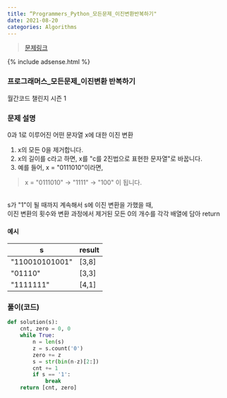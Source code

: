 ```yaml
---
title: “Programmers_Python_모든문제_이진변환반복하기"
date: 2021-08-20 
categories: Algorithms
---
```

> [문제링크](https://programmers.co.kr/learn/courses/30/lessons/70129)

{% include adsense.html %}

### 프로그래머스_모든문제_이진변환 반복하기
월간코드 챌린지 시즌 1

### 문제 설명

0과 1로 이루어진 어떤 문자열 x에 대한 이진 변환<br>

1. x의 모든 0을 제거합니다.
2. x의 길이를 c라고 하면, x를 "c를 2진법으로 표현한 문자열"로 바꿉니다.
3. 예를 들어, x = "0111010"이라면, 
> x = "0111010" -> "1111" -> "100" 이 됩니다.
<br>
s가 "1"이 될 때까지 계속해서 s에 이진 변환을 가했을 때,<br>
이진 변환의 횟수와 변환 과정에서 제거된 모든 0의 개수를 각각 배열에 담아 return

#### 예시

|s   |result   |
|---|---|
|"110010101001"|[3,8]|
|"01110"|[3,3]|
|"1111111"|[4,1]|


### 풀이(코드)
```python
def solution(s):
    cnt, zero = 0, 0
    while True:
        n = len(s)
        z = s.count('0')
        zero += z
        s = str(bin(n-z)[2:])
        cnt += 1
        if s == '1':
            break
    return [cnt, zero]
```
